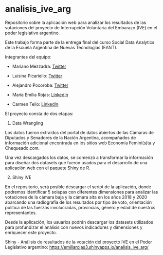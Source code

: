 # analisis_ive_arg

Repositorio sobre la aplicación web para analizar los resultados de las votaciones del proyecto de Interrupción Voluntaria del Embarazo (IVE) en el poder legislativo argentino.

Este trabajo forma parte de la entrega final del curso Social Data Analytics de la Escuela Argentina de Nuevas Tecnologías (EANT).

Integrantes del equipo:

- Mariano Mezzadra: [Twitter](https://twitter.com/Mezzadra_?s=20)

- Luisina Picariello: [Twitter](https://twitter.com/LuPicariello?s=20)

- Alejandro Pocoroba: [Twitter](https://twitter.com/AlejPocorob?s=20)

- María Emilia Rojas: [LinkedIn](https://www.linkedin.com/in/mariaemiliarojas3/)

- Carmen Tello: [LinkedIn](https://www.linkedin.com/in/carmen-tello/)

El proyecto consta de dos etapas: 

1) Data Wrangling 

Los datos fueron extraídos del portal de datos abiertos de las Cámaras de Diputados y Senadores de la Nación Argentina, acompañados de información adicional encontrada en los sitios web Economía Femini(s)ta y Chequeado.com.

Una vez descargados los datos, se comenzó a transformar la información para diseñar dos datasets que fueron usados para el desarrollo de una aplicación web con el paquete Shiny de R.

2) Shiny IVE

En el repositorio, será posible descargar el script de la aplicación, donde podremos identificar 5 solapas con diferentes dimensiones para analizar las votaciones de la cámara baja y la cámara alta en los años 2018 y 2020 abarcando una radiografía de los resultados por tipo de voto, orientación política de las fuerzas involucradas, provincias, género y edad de nuestrxs representantes.

Desde la aplicación, lxs usuarixs podrán descargar los datasets utilizados para profundizar el análisis con nuevos indicadores y dimensiones y enriquecer este proyecto.

Shiny - Análisis de resultados de la votación del proyecto IVE en el Poder Legislativo argentino:
https://emiliarojas3.shinyapps.io/analisis_ive_arg/
